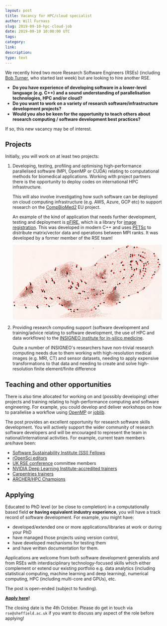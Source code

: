 ```yaml
---
layout: post
title: Vacancy for HPC/cloud specialist 
author: Will Furnass
slug: 2019-09-10-hpc-cloud-job
date: 2019-09-10 10:00:00 UTC
tags:
category:
link:
description:
type: text
---
```


We recently hired two more Research Software Engineers (RSEs)
(including [Bob Turner](/contact/bob-turner/), who started last week)
but are looking to hire another RSE.

* **Do you have experience of developing software in a lower-level language (e.g. C++)
and a sound understanding of parallelisation technologies, HPC and/or cloud?**
* **Do you want to work on a variety of research software/infrastructure development projects?**
* **Would you also be keen for the opportunity to teach others about research computing / software development best practices?**

If so, this new vacancy may be of interest.


## Projects

Initially, you will work on at least two projects:

 1. Developing, testing, profiling and optimising
    high-performance parallelised software (MPI, OpenMP or CUDA)
    relating to computational methods for biomedical applications.
    Working with project partners there is the opportunity to deploy codes on international HPC infrastructure. 

    This will also involve investigating how such software can be deployed on cloud computing infrastructure (e.g. AWS, Azure, GCP etc)
    to support research on the [CompBioMed2][cbm2] EU project.  

    An example of the kind of application that needs further development, testing and deployment is [pFIRE][pfire], 
    which is a library for [image registration][im-reg]. 
    This was developed in modern C++ and uses [PETSc][petsc] to distribute matrix/vector data and operations between MPI ranks.
    It was developed by a former member of the RSE team!

    [![pFire: mapped annotations](/assets/images/pfire_mapped_annotations.png)](https://insigneo.github.io/pFIRE/getting_started/tutorial.html#multimodal-image-alignment)

 2. Providing research computing support
    (software development and training/advice relating to software development, the use of HPC and data workflows)
    to the [INSIGNEO institute for in-silico medicine][insig].  
 
    Quite a number of INSIGNEO's researchers have non-trivial research computing needs due to them
    working with high-resolution medical images (e.g. MRI, CT) and sensor datasets,
    needing to apply expensive transformations to that data and
    needing to create and solve high-resolution finite element/finite difference

## Teaching and other opportunities
    
There is also time allocated for working on and (possibly developing)
other projects and training relating to high-performance computing and software engineering.
For example, you could develop and deliver workshops on
how to parallelise a workflow using [OpenMP][openmp] or [joblib][joblib].
    
The post provides an excellent opportunity for research software skills development.
You will actively support the wider community of research software developers
and will be encouraged to represent the team in national/international activities.
For example, current team members are/have been:

* [Software Sustainability Institute (SSI) Fellows](https://www.software.ac.uk/about/fellows)
* [rOpenSci editors](https://ropensci.org/blog/2018/06/22/new_editors/)
* [UK RSE conference](https://rse.ac.uk/) committee members
* [NVIDIA Deep Learning Institute-accredited trainers](/training/deeplearning/)
* [Carpentries trainers](/training/carpentry/)
* [ARCHER/HPC Champions](https://www.archer.ac.uk/community/champions/)

## Applying

Educated to PhD level (or be close to completion) in a computationally based field **or
having equivalent industry experience**,
you will have a track record of software development.
For example, you might have:

* developed/extended one or more applications/libraries at work or during your PhD
* have managed those projects using version control,
* have developed mechanisms for testing them
* and have written documentation for them.

Applications are welcome from both software development generalists
and from RSEs with interdisciplinary technology-focused skills
which either complement or extend our existing portfolio 
e.g. data analytics (including statistical computing, machine learning and deep learning),
numerical computing,
HPC (including multi-core and GPUs), etc.

The post is open-ended (subject to funding).

**[Apply here][job-ad]!**

The closing date is the 4th October.
Please do get in touch via `rse@sheffield.ac.uk`
if you want to discuss any aspect of the role before applying!


[openmp]: https://www.openmp.org/
[joblib]: https://joblib.readthedocs.io/en/latest/
[petsc]: https://www.mcs.anl.gov/petsc/
[cbm2]: https://cordis.europa.eu/project/rcn/223279/factsheet/en
[im-reg]: https://en.wikipedia.org/wiki/Image_registration
[insig]: https://insigneo.org/
[job-ad]: https://tinyurl.com/y3h9u622
[pfire]: https://insigneo.github.io/pFIRE/docs.html
